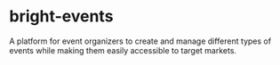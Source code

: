 # bright-events
A platform for event organizers to create and manage different types of events while making them easily accessible to target markets.
